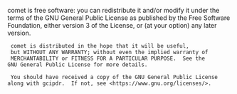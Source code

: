 comet is free software: you can redistribute it and/or modify
    it under the terms of the GNU General Public License as published by
    the Free Software Foundation, either version 3 of the License, or
     (at your option) any later version.

     comet is distributed in the hope that it will be useful,
     but WITHOUT ANY WARRANTY; without even the implied warranty of
     MERCHANTABILITY or FITNESS FOR A PARTICULAR PURPOSE.  See the
    GNU General Public License for more details.

     You should have received a copy of the GNU General Public License
    along with gcipdr.  If not, see <https://www.gnu.org/licenses/>.
